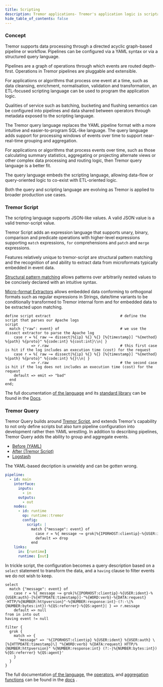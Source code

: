 ```yaml
---
title: Scripting
description: Tremor applications- Tremor's application logic is scriptable.
hide_table_of_contents: false
---
```


### Concept

Tremor supports data processing through a directed acyclic graph-based pipeline or workflow. Pipelines can be configured via a YAML syntax or via a structured query language.

Pipelines are a graph of operations through which events are routed depth-first.
Operations in Tremor pipelines are pluggable and extensible.

For applications or algorithms that process one event at a time, such as data cleansing, enrichment, normalisation, validation and transformation, an ETL-focused scripting language can be used to program the application logic.

Qualities of service such as batching, bucketing and flushing semantics can be configured into pipelines and data shared between operators through metadata exposed to the scripting language.

The Tremor query language replaces the YAML pipeline format with a more intuitive and easier-to-program SQL-like language. The query language adds support for processing windows of events over time to support near-real-time grouping and aggregation.

For applications or algorithms that process events over time, such as those calculating summary statistics, aggregating or projecting alternate views or other complex data processing and routing logic, then Tremor query language is a better fit.

The query language embeds the scripting language, allowing data-flow or query-oriented logic to co-exist with ETL-oriented logic.

Both the query and scripting language are evolving as Tremor is applied to broader production use cases.

### Tremor Script

The scripting language supports JSON-like values. A valid JSON value is a valid tremor-script value.

Tremor Script adds an expression language that supports unary, binary, comparison and predicate operations with higher-level expressions supporting `match` expressions, `for` comprehensions and `patch` and `merge` expressions.

Features relatively unique to tremor-script are structural pattern matching and the recognition of and ability to extract data from microformats typically embedded in event data.

[Structural pattern matching](/docs/tremor-script/#match) allows patterns over arbitrarily nested values to be concisely declared with an intuitive syntax.

[Micro-format Extractors](/docs/tremor-script/extractors) allows embedded data conforming to orthogonal formats such as regular expressions in Strings, date/time variants to be conditionally transformed to Tremor internal form and for embedded data to be extracted upon matching.

```tremor
define script extract                                # define the script that parses our Apache logs
script
  match {"raw": event} of                            # we use the dissect extractor to parse the Apache log
    case r = %{ raw ~= dissect|%{ip} %{} %{} [%{timestamp}] "%{method} %{path} %{proto}" %{code:int} %{cost:int}\\n| }
            => r.raw                                 # this first case is hit if the log includes an execution time (cost) for the request
    case r = %{ raw ~= dissect|%{ip} %{} %{} [%{timestamp}] "%{method} %{path} %{proto}" %{code:int} %{}\\n| }
            => r.raw                                 # the second case is hit if the log does not includes an execution time (cost) for the request
    default => emit => "bad"
  end
end;
```

The full documentation [of the language](/docs/tremor-script/index) and its [standard library](/docs/tremor-script/functions) can be found in the [Docs](/docs).

### Tremor Query

Tremor Query builds around [Tremor Script](#h-script), and extends Tremor's capability to not only define scripts but also turn pipeline configuration into development rather then YAML wrestling. In addition to describing pipelines, Tremor Query adds the ability to group and aggregate events.

<nav class="tabs" data-component="tabs">
  <ul>
    <li class="active">
      <a href="#before">Before (YAML)</a>
    </li>
    <li>
      <a href="#after">After (Tremor Script)</a>
    </li>
    <li>
      <a href="#logstash">Logstash</a>
    </li>
  </ul>
</nav>

<div id="before">

The YAML-based decription is unwieldy and can be gotten wrong.

```yaml
pipeline:
  - id: main
    interface:
      inputs:
        - in
      outputs:
        - out
    nodes:
      - id: runtime
        op: runtime::tremor
        config:
          script: |
            match {"message": event} of
              case r = %{ message ~= grok|%{IPORHOST:clientip}·%{USER:ident}·%{USER:auth}·[%{HTTPDATE:timestamp}]·"%{WORD:verb}·%{DATA:request}·HTTP/%{NUMBER:httpversion}"·%{NUMBER:response:int}·(?:-\|%{NUMBER:bytes:int})·%{QS:referrer}·%{QS:agent}| } => r.message
              default => drop
            end
    links:
      in: [runtime]
      runtime: [out]
```

</div>

<div id="after">

In trickle script, the configuration becomes a query description based on a `select` statement to transform the data, and a `having` clause to filter events we do not wish to keep.

```trickle
select
  match {"message": event} of
    case r = %{ message ~= grok|%{IPORHOST:clientip}·%{USER:ident}·%{USER:auth}·[%{HTTPDATE:timestamp}]·"%{WORD:verb}·%{DATA:request}·HTTP/%{NUMBER:httpversion}"·%{NUMBER:response:int}·(?:-\|%{NUMBER:bytes:int})·%{QS:referrer}·%{QS:agent}| } => r.message
    default => null
from in into out
having event != null
```

</div>

<div id="logstash">

```logstash
filter {
  grok {
    match => {
      "message" => '%{IPORHOST:clientip} %{USER:ident} %{USER:auth} \[%{HTTPDATE:timestamp}\] "%{WORD:verb} %{DATA:request} HTTP/%{NUMBER:httpversion}" %{NUMBER:response:int} (?:-|%{NUMBER:bytes:int}) %{QS:referrer} %{QS:agent}'
    }
  }
}
```

</div>

The full documentation [of the language](/docs/tremor-query), the [operators](/docs/Artefacts/operators), and [aggregation functions](/docs/tremor-query/functions) can be found in the [docs](/docs) .
